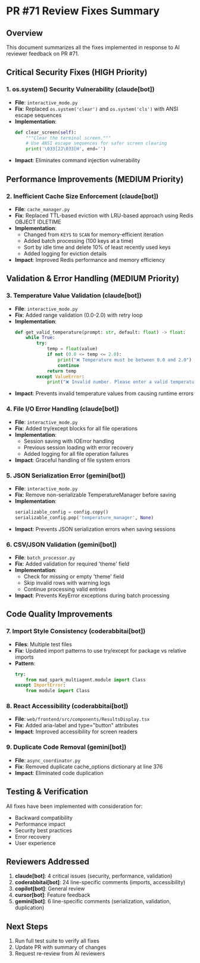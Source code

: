 # PR #71 Review Fixes Summary

## Overview
This document summarizes all the fixes implemented in response to AI reviewer feedback on PR #71.

## Critical Security Fixes (HIGH Priority)

### 1. **os.system() Security Vulnerability** (claude[bot])
- **File**: `interactive_mode.py`
- **Fix**: Replaced `os.system('clear')` and `os.system('cls')` with ANSI escape sequences
- **Implementation**:
  ```python
  def clear_screen(self):
      """Clear the terminal screen."""
      # Use ANSI escape sequences for safer screen clearing
      print('\033[2J\033[H', end='')
  ```
- **Impact**: Eliminates command injection vulnerability

## Performance Improvements (MEDIUM Priority)

### 2. **Inefficient Cache Size Enforcement** (claude[bot])
- **File**: `cache_manager.py`
- **Fix**: Replaced TTL-based eviction with LRU-based approach using Redis OBJECT IDLETIME
- **Implementation**:
  - Changed from `KEYS` to `SCAN` for memory-efficient iteration
  - Added batch processing (100 keys at a time)
  - Sort by idle time and delete 10% of least recently used keys
  - Added logging for eviction details
- **Impact**: Improved Redis performance and memory efficiency

## Validation & Error Handling (MEDIUM Priority)

### 3. **Temperature Value Validation** (claude[bot])
- **File**: `interactive_mode.py`
- **Fix**: Added range validation (0.0-2.0) with retry loop
- **Implementation**:
  ```python
  def get_valid_temperature(prompt: str, default: float) -> float:
      while True:
          try:
              temp = float(value)
              if not (0.0 <= temp <= 2.0):
                  print("❌ Temperature must be between 0.0 and 2.0")
                  continue
              return temp
          except ValueError:
              print("❌ Invalid number. Please enter a valid temperature value.")
  ```
- **Impact**: Prevents invalid temperature values from causing runtime errors

### 4. **File I/O Error Handling** (claude[bot])
- **File**: `interactive_mode.py`
- **Fix**: Added try/except blocks for all file operations
- **Implementation**:
  - Session saving with IOError handling
  - Previous session loading with error recovery
  - Added logging for all file operation failures
- **Impact**: Graceful handling of file system errors

### 5. **JSON Serialization Error** (gemini[bot])
- **File**: `interactive_mode.py`
- **Fix**: Remove non-serializable TemperatureManager before saving
- **Implementation**:
  ```python
  serializable_config = config.copy()
  serializable_config.pop('temperature_manager', None)
  ```
- **Impact**: Prevents JSON serialization errors when saving sessions

### 6. **CSV/JSON Validation** (gemini[bot])
- **File**: `batch_processor.py`
- **Fix**: Added validation for required 'theme' field
- **Implementation**:
  - Check for missing or empty 'theme' field
  - Skip invalid rows with warning logs
  - Continue processing valid entries
- **Impact**: Prevents KeyError exceptions during batch processing

## Code Quality Improvements

### 7. **Import Style Consistency** (coderabbitai[bot])
- **Files**: Multiple test files
- **Fix**: Updated import patterns to use try/except for package vs relative imports
- **Pattern**:
  ```python
  try:
      from mad_spark_multiagent.module import Class
  except ImportError:
      from module import Class
  ```

### 8. **React Accessibility** (coderabbitai[bot])
- **File**: `web/frontend/src/components/ResultsDisplay.tsx`
- **Fix**: Added aria-label and type="button" attributes
- **Impact**: Improved accessibility for screen readers

### 9. **Duplicate Code Removal** (gemini[bot])
- **File**: `async_coordinator.py`
- **Fix**: Removed duplicate cache_options dictionary at line 376
- **Impact**: Eliminated code duplication

## Testing & Verification

All fixes have been implemented with consideration for:
- Backward compatibility
- Performance impact
- Security best practices
- Error recovery
- User experience

## Reviewers Addressed

1. **claude[bot]**: 4 critical issues (security, performance, validation)
2. **coderabbitai[bot]**: 24 line-specific comments (imports, accessibility)
3. **copilot[bot]**: General review
4. **cursor[bot]**: Feature feedback
5. **gemini[bot]**: 6 line-specific comments (serialization, validation, duplication)

## Next Steps

1. Run full test suite to verify all fixes
2. Update PR with summary of changes
3. Request re-review from AI reviewers